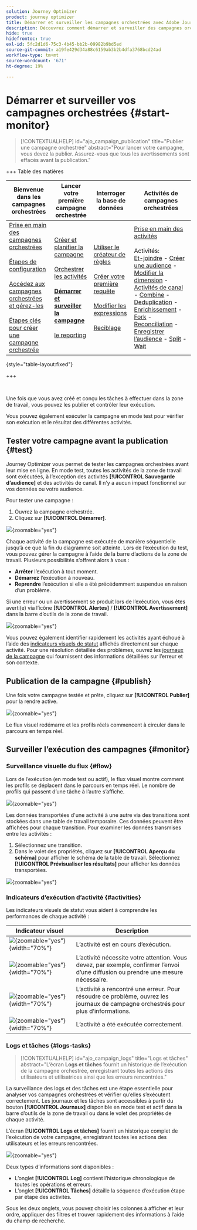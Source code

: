 ```yaml
---
solution: Journey Optimizer
product: journey optimizer
title: Démarrer et surveiller les campagnes orchestrées avec Adobe Journey Optimizer
description: Découvrez comment démarrer et surveiller des campagnes orchestrées avec Adobe Journey Optimizer.
hide: true
hidefromtoc: true
exl-id: 5fc2d1d6-75c3-4b45-bb2b-09982b9bd5ed
source-git-commit: a19fe429d34a88c6159ab3b2b4dfa3768bcd24ad
workflow-type: tm+mt
source-wordcount: '671'
ht-degree: 19%

---
```


# Démarrer et surveiller vos campagnes orchestrées {#start-monitor}

>[!CONTEXTUALHELP]
>id="ajo_campaign_publication"
>title="Publier une campagne orchestrée"
>abstract="Pour lancer votre campagne, vous devez la publier. Assurez-vous que tous les avertissements sont effacés avant la publication."

+++ Table des matières

| Bienvenue dans les campagnes orchestrées | Lancer votre première campagne orchestrée | Interroger la base de données | Activités de campagnes orchestrées |
|---|---|---|---|
| [Prise en main des campagnes orchestrées](gs-orchestrated-campaigns.md)<br/><br/>[Étapes de configuration](configuration-steps.md)<br/><br/>[Accédez aux campagnes orchestrées et gérez-les](access-manage-orchestrated-campaigns.md)<br/><br/>[Étapes clés pour créer une campagne orchestrée](gs-campaign-creation.md) | [Créer et planifier la campagne](create-orchestrated-campaign.md)<br/><br/>[Orchestrer les activités](orchestrate-activities.md)<br/><br/><b>[Démarrer et surveiller la campagne](start-monitor-campaigns.md)</b><br/><br/>[le reporting](reporting-campaigns.md) | [Utiliser le créateur de règles](orchestrated-rule-builder.md)<br/><br/>[Créer votre première requête](build-query.md)<br/><br/>[Modifier les expressions](edit-expressions.md)<br/><br/>[Reciblage](retarget.md) | [Prise en main des activités](activities/about-activities.md)<br/><br/>Activités:<br/>[Et-joindre](activities/and-join.md) - [Créer une audience](activities/build-audience.md) - [Modifier la dimension](activities/change-dimension.md) - [Activités de canal](activities/channels.md) - [Combine](activities/combine.md) - [Deduplication](activities/deduplication.md) - [Enrichissement](activities/enrichment.md) - [Fork](activities/fork.md) - [Reconciliation](activities/reconciliation.md) - [Enregistrer l’audience](activities/save-audience.md) - [Split](activities/split.md) - [Wait](activities/wait.md) |

{style="table-layout:fixed"}

+++

<br/>

Une fois que vous avez créé et conçu les tâches à effectuer dans la zone de travail, vous pouvez les publier et contrôler leur exécution.

Vous pouvez également exécuter la campagne en mode test pour vérifier son exécution et le résultat des différentes activités.

## Tester votre campagne avant la publication {#test}

Journey Optimizer vous permet de tester les campagnes orchestrées avant leur mise en ligne. En mode test, toutes les activités de la zone de travail sont exécutées, à l’exception des activités **[!UICONTROL Sauvegarde d’audience]** et des activités de canal. Il n’y a aucun impact fonctionnel sur vos données ou votre audience.

Pour tester une campagne :

1. Ouvrez la campagne orchestrée.
2. Cliquez sur **[!UICONTROL Démarrer]**.

![](assets/campaign-start.png){zoomable="yes"}

Chaque activité de la campagne est exécutée de manière séquentielle jusqu’à ce que la fin du diagramme soit atteinte. Lors de l’exécution du test, vous pouvez gérer la campagne à l’aide de la barre d’actions de la zone de travail. Plusieurs possibilités sʼoffrent alors à vous :

* **Arrêter** l’exécution à tout moment.
* **Démarrez** l’exécution à nouveau.
* **Reprendre** l’exécution si elle a été précédemment suspendue en raison d’un problème.

Si une erreur ou un avertissement se produit lors de l’exécution, vous êtes averti(e) via l’icône **[!UICONTROL Alertes]** / **[!UICONTROL Avertissement]** dans la barre d’outils de la zone de travail.

![](assets/campaign-warning.png){zoomable="yes"}

Vous pouvez également identifier rapidement les activités ayant échoué à l’aide des [indicateurs visuels de statut](#activities) affichés directement sur chaque activité. Pour une résolution détaillée des problèmes, ouvrez les [journaux de la campagne](#logs-tasks) qui fournissent des informations détaillées sur l’erreur et son contexte.

## Publication de la campagne {#publish}

Une fois votre campagne testée et prête, cliquez sur **[!UICONTROL Publier]** pour la rendre active.

![](assets/campaign-publish.png){zoomable="yes"}

Le flux visuel redémarre et les profils réels commencent à circuler dans le parcours en temps réel.

## Surveiller l’exécution des campagnes {#monitor}

### Surveillance visuelle du flux {#flow}

Lors de l’exécution (en mode test ou actif), le flux visuel montre comment les profils se déplacent dans le parcours en temps réel. Le nombre de profils qui passent d’une tâche à l’autre s’affiche.

![](assets/workflow-execution.png){zoomable="yes"}

Les données transportées d&#39;une activité à une autre via des transitions sont stockées dans une table de travail temporaire. Ces données peuvent être affichées pour chaque transition. Pour examiner les données transmises entre les activités :

1. Sélectionnez une transition.
1. Dans le volet des propriétés, cliquez sur **[!UICONTROL Aperçu du schéma]** pour afficher le schéma de la table de travail. Sélectionnez **[!UICONTROL Prévisualiser les résultats]** pour afficher les données transportées.

![](assets/transition.png){zoomable="yes"}

### Indicateurs d’exécution d’activité {#activities}

Les indicateurs visuels de statut vous aident à comprendre les performances de chaque activité :

| Indicateur visuel | Description |
|-----|------------|
| ![](assets/activity-status-pending.png){zoomable="yes"}{width="70%"} | L’activité est en cours d’exécution. |
| ![](assets/activity-status-orange.png){zoomable="yes"}{width="70%"} | L’activité nécessite votre attention. Vous devez, par exemple, confirmer l’envoi d’une diffusion ou prendre une mesure nécessaire. |
| ![](assets/activity-status-red.png){zoomable="yes"}{width="70%"} | L’activité a rencontré une erreur. Pour résoudre ce problème, ouvrez les journaux de campagne orchestrés pour plus d’informations. |
| ![](assets/activity-status-green.png){zoomable="yes"}{width="70%"} | L’activité a été exécutée correctement. |

### Logs et tâches {#logs-tasks}

>[!CONTEXTUALHELP]
>id="ajo_campaign_logs"
>title="Logs et tâches"
>abstract="L’écran **Logs et tâches** fournit un historique de l’exécution de la campagne orchestrée, enregistrant toutes les actions des utilisateurs et utilisatrices ainsi que les erreurs rencontrées."

La surveillance des logs et des tâches est une étape essentielle pour analyser vos campagnes orchestrées et vérifier qu’elles s’exécutent correctement. Les journaux et les tâches sont accessibles à partir du bouton **[!UICONTROL Journaux]** disponible en mode test et actif dans la barre d’outils de la zone de travail ou dans le volet des propriétés de chaque activité.

L’écran **[!UICONTROL Logs et tâches]** fournit un historique complet de l’exécution de votre campagne, enregistrant toutes les actions des utilisateurs et les erreurs rencontrées.

![](assets/workflow-logs.png){zoomable="yes"}

Deux types d’informations sont disponibles :

* L’onglet **[!UICONTROL Log]** contient l’historique chronologique de toutes les opérations et erreurs.
* L’onglet **[!UICONTROL Tâches]** détaille la séquence d’exécution étape par étape des activités.

Sous les deux onglets, vous pouvez choisir les colonnes à afficher et leur ordre, appliquer des filtres et trouver rapidement des informations à l’aide du champ de recherche.
